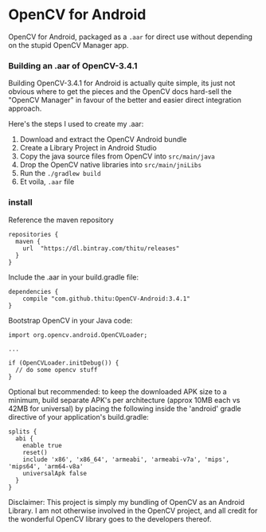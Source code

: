 # OpenCV for Android

OpenCV for Android, packaged as a `.aar` for direct use without depending on the stupid OpenCV Manager app.

### Building an .aar of OpenCV-3.4.1

Building OpenCV-3.4.1 for Android is actually quite simple, its just not obvious where to get the pieces and the OpenCV docs hard-sell the "OpenCV Manager" in favour of the better and easier direct integration approach.

Here's the steps I used to create my .aar:

1. Download and extract the OpenCV Android bundle
2. Create a Library Project in Android Studio
3. Copy the java source files from OpenCV into `src/main/java`
4. Drop the OpenCV native libraries into `src/main/jniLibs`
5. Run the `./gradlew build`
6. Et voila, `.aar` file

### install

Reference the maven repository

    repositories {
      maven {
        url  "https://dl.bintray.com/thitu/releases"
      }
    }

Include the .aar in your build.gradle file:

    dependencies {
        compile "com.github.thitu:OpenCV-Android:3.4.1"
    }
    
Bootstrap OpenCV in your Java code:
    
    import org.opencv.android.OpenCVLoader;
    
    ...
    
    if (OpenCVLoader.initDebug()) {
      // do some opencv stuff
    }

Optional but recommended: to keep the downloaded APK size to a minimum, build separate APK's per architecture (approx 10MB each vs 42MB for universal) by placing the following inside the 'android' gradle directive of your application's build.gradle:

    splits {
      abi {
        enable true
        reset()
        include 'x86', 'x86_64', 'armeabi', 'armeabi-v7a', 'mips', 'mips64', 'arm64-v8a'
        universalApk false
      }
    }

Disclaimer: This project is simply my bundling of OpenCV as an Android Library. I am not otherwise involved in the OpenCV project, and all credit for the wonderful OpenCV library goes to the developers thereof.

